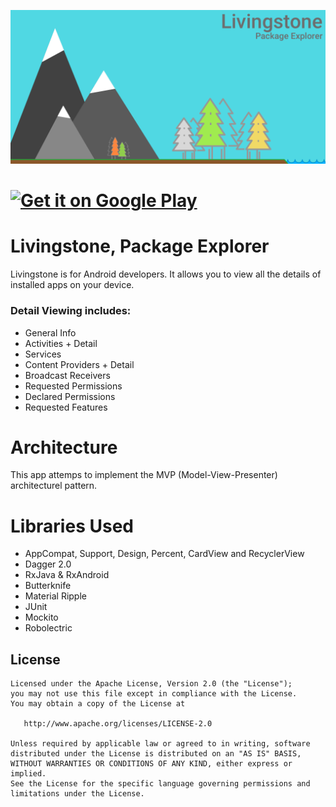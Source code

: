 ![alt tag](https://raw.githubusercontent.com/oosthuizenr/Livingstone/master/screenshots/feature.png)

<a href="https://play.google.com/store/apps/details?id=com.livingstoneapp"><img alt="Get it on Google Play" src="https://play.google.com/intl/en_us/badges/images/generic/en-play-badge-border.png" width="185" height="60"/></a>
======

Livingstone, Package Explorer
======
Livingstone is for Android developers.
It allows you to view all the details of installed apps on your device.

### Detail Viewing includes:
* General Info
* Activities + Detail
* Services
* Content Providers + Detail
* Broadcast Receivers
* Requested Permissions
* Declared Permissions
* Requested Features

Architecture
======
This app attemps to implement the MVP (Model-View-Presenter) architecturel pattern.

Libraries Used
======
* AppCompat, Support, Design, Percent, CardView and RecyclerView
* Dagger 2.0
* RxJava & RxAndroid
* Butterknife
* Material Ripple
* JUnit
* Mockito
* Robolectric


## License

```
Licensed under the Apache License, Version 2.0 (the "License");
you may not use this file except in compliance with the License.
You may obtain a copy of the License at

   http://www.apache.org/licenses/LICENSE-2.0

Unless required by applicable law or agreed to in writing, software
distributed under the License is distributed on an "AS IS" BASIS,
WITHOUT WARRANTIES OR CONDITIONS OF ANY KIND, either express or implied.
See the License for the specific language governing permissions and
limitations under the License.
```
